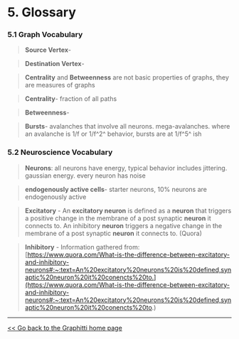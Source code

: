 # 5. Glossary

### 5.1 Graph Vocabulary 

> **Source Vertex**- 

> **Destination Vertex**- 

> **Centrality** and **Betweenness** are not basic properties of graphs, they are measures of graphs

> **Centrality**- fraction of all paths

> **Betweenness**- 

> **Bursts**- avalanches that involve all neurons. mega-avalanches. where an avalanche is 1/f or 1/f^2^ behavior, bursts are at 1/f^5^ ish 

### 5.2 Neuroscience Vocabulary 

> **Neurons**: all neurons have energy, typical behavior includes jittering. gaussian energy. every neuron has noise

> **endogenously active cells**- starter neurons, 10% neurons are endogenously active

> **Excitatory** - An **excitatory neuron** is defined as a **neuron** that triggers a positive change in the membrane of a post synaptic **neuron** it connects to. An inhibitory **neuron** triggers a negative change in the membrane of a post synaptic **neuron** it connects to. (Quora)

> **Inhibitory** - Information gathered from: 
[https://www.quora.com/What-is-the-difference-between-excitatory-and-inhibitory-neurons#:~:text=An%20excitatory%20neurons%20is%20defined,synaptic%20neuron%20it%20conencts%20to.](https://www.quora.com/What-is-the-difference-between-excitatory-and-inhibitory-neurons#:~:text=An%20excitatory%20neurons%20is%20defined,synaptic%20neuron%20it%20conencts%20to.)

---------
[<< Go back to the Graphitti home page](index.md)